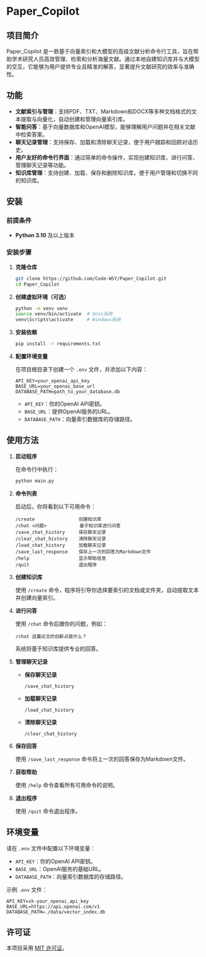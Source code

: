 # Paper_Copilot

## 项目简介

Paper_Copilot 是一款基于向量索引和大模型的高级文献分析命令行工具，旨在帮助学术研究人员高效管理、检索和分析海量文献。通过本地自建知识库并与大模型的交互，它能够为用户提供专业且精准的解答，显著提升文献研究的效率与准确性。

## 功能

- **文献索引与管理**：支持PDF、TXT、Markdown和DOCX等多种文档格式的文本提取与向量化，自动创建和管理向量索引库。
- **智能问答**：基于向量数据库和OpenAI模型，能够理解用户问题并在相关文献中检索答案。
- **聊天记录管理**：支持保存、加载和清除聊天记录，便于用户跟踪和回顾对话历史。
- **用户友好的命令行界面**：通过简单的命令操作，实现创建知识库、进行问答、管理聊天记录等功能。
- **知识库管理**：支持创建、加载、保存和删除知识库，便于用户管理和切换不同的知识库。

## 安装

### 前提条件

- **Python 3.10** 及以上版本

### 安装步骤

1. **克隆仓库**

   ```bash
   git clone https://github.com/Code-WSY/Paper_Copilot.git
   cd Paper_Copilot
   ```

2. **创建虚拟环境（可选）**

   ```bash
   python -m venv venv
   source venv/bin/activate  # Unix系统
   venv\Scripts\activate     # Windows系统
   ```

3. **安装依赖**

   ```bash
   pip install -r requirements.txt
   ```

4. **配置环境变量**

   在项目根目录下创建一个 `.env` 文件，并添加以下内容：

   ```env
   API_KEY=your_openai_api_key
   BASE_URL=your_openai_base_url
   DATABASE_PATH=path_to_your_database.db
   ```

   - `API_KEY`：你的OpenAI API密钥。
   - `BASE_URL`：提供OpenAI服务的URL。
   - `DATABASE_PATH`：向量索引数据库的存储路径。

## 使用方法

1. **启动程序**

   在命令行中执行：

   ```bash
   python main.py
   ```

2. **命令列表**

   启动后，你将看到以下可用命令：

   ```
   /create                创建知识库
   /chat <问题>            基于知识库进行问答
   /save_chat_history     保存聊天记录
   /clear_chat_history    清除聊天记录
   /load_chat_history     加载聊天记录
   /save_last_response    保存上一次的回答为Markdown文件
   /help                  显示帮助信息
   /quit                  退出程序
   ```

3. **创建知识库**

   使用 `/create` 命令，程序将引导你选择要索引的文档或文件夹，自动提取文本并创建向量索引。

4. **进行问答**

   使用 `/chat` 命令后跟你的问题，例如：

   ```
   /chat 这篇论文的创新点是什么？
   ```

   系统将基于知识库提供专业的回答。

5. **管理聊天记录**

   - **保存聊天记录**

     ```
     /save_chat_history
     ```

   - **加载聊天记录**

     ```
     /load_chat_history
     ```

   - **清除聊天记录**

     ```
     /clear_chat_history
     ```

6. **保存回答**

   使用 `/save_last_response` 命令将上一次的回答保存为Markdown文件。

7. **获取帮助**

   使用 `/help` 命令查看所有可用命令的说明。

8. **退出程序**

   使用 `/quit` 命令退出程序。

## 环境变量

请在 `.env` 文件中配置以下环境变量：

- `API_KEY`：你的OpenAI API密钥。
- `BASE_URL`：OpenAI服务的基础URL。
- `DATABASE_PATH`：向量索引数据库的存储路径。

示例 `.env` 文件：

```env
API_KEY=sk-your_openai_api_key
BASE_URL=https://api.openai.com/v1
DATABASE_PATH=./data/vector_index.db
```

## 许可证

本项目采用 [MIT 许可证](LICENSE)。